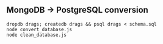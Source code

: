 ## MongoDB -> PostgreSQL conversion

    dropdb drags; createdb drags && psql drags < schema.sql
    node convert_database.js
    node clean_database.js
